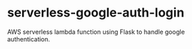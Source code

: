 # serverless-google-auth-login
AWS serverless lambda function using Flask to handle google authentication.
